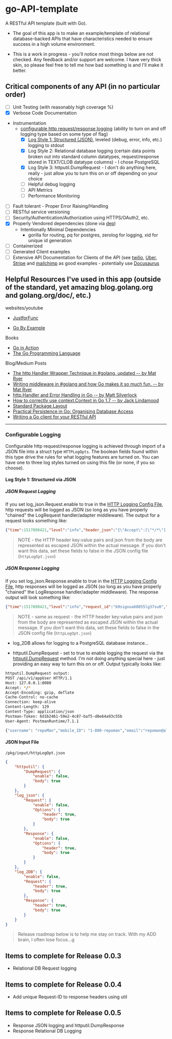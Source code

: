 # go-API-template

A RESTful API template (built with Go).

- The goal of this app is to make an example/template of relational database-backed APIs that have characteristics needed to ensure success in a high volume environment.

- This is a work in progress - you'll notice most things below are not checked.  Any feedback and/or support are welcome. I have very thick skin, so please feel free to tell me how bad something is and I'll make it better.

## Critical components of any API (in no particular order)

- [ ] Unit Testing (with reasonably high coverage %)
- [x] Verbose Code Documentation
- Instrumentation
  - [configurable http request/response logging](#configurable-logging) (ability to turn on and off logging type based on some type of flag)
    - [x] [Log Style 1: Structured (JSON)](#log-style-1-structured-via-json), leveled (debug, error, info, etc.) logging to stdout
    - [x] Log Style 2: Relational database logging (certain data points broken out into standard column datatypes, request/response stored in TEXT/CLOB datatype columns) - I chose PostgreSQL
    - [x] Log Style 3: httputil.DumpRequest - I don't do anything here, really - just allow you to turn this on or off depending on your choice
    - [ ] Helpful debug logging
    - [ ] API Metrics
    - [ ] Performance Monitoring
- [ ] Fault tolerant - Proper Error Raising/Handling
- [ ] RESTful service versioning
- [ ] Security/Authentication/Authorization using HTTPS/OAuth2, etc.
- [x] Properly Vendored dependencies (done via [dep](https://golang.github.io/dep/))
  - Intentionally Minimal Dependencies
    - gorilla for routing, pq for postgres, zerolog for logging, xid for unique id generation
- [ ] Containerized
- [ ] Generated Client examples
- [ ] Extensive API Documentation for Clients of the API (see [twilio](https://www.twilio.com/docs/api/rest), [Uber](https://developer.uber.com/docs/riders/ride-requests/tutorials/api/introduction), [Stripe](https://stripe.com/docs/api/go#intro) and [mailchimp](http://developer.mailchimp.com/documentation/mailchimp/) as good examples - potentially use [Docusaurus](http://docusaurus.io/)

## Helpful Resources I've used in this app (outside of the standard, yet amazing blog.golang.org and golang.org/doc/, etc.)

websites/youtube

- [JustforFunc](https://www.youtube.com/channel/UC_BzFbxG2za3bp5NRRRXJSw)

- [Go By Example](https://gobyexample.com/)

Books

- [Go in Action](https://www.amazon.com/Go-Action-William-Kennedy/dp/1617291781)
- [The Go Programming Language](https://www.amazon.com/Programming-Language-Addison-Wesley-Professional-Computing/dp/0134190440/ref=pd_lpo_sbs_14_t_0?_encoding=UTF8&psc=1&refRID=P9Z5CJMV36NXRZNXKG1F)

Blog/Medium Posts

- [The http Handler Wrapper Technique in #golang, updated -- by Mat Ryer](https://medium.com/@matryer/the-http-handler-wrapper-technique-in-golang-updated-bc7fbcffa702)
- [Writing middleware in #golang and how Go makes it so much fun. -- by Mat Ryer](https://medium.com/@matryer/writing-middleware-in-golang-and-how-go-makes-it-so-much-fun-4375c1246e81)
- [http.Handler and Error Handling in Go -- by Matt Silverlock](https://elithrar.github.io/article/http-handler-error-handling-revisited/)
- [How to correctly use context.Context in Go 1.7 -- by Jack Lindamood](https://medium.com/@cep21/how-to-correctly-use-context-context-in-go-1-7-8f2c0fafdf39)
- [Standard Package Layout](https://medium.com/@benbjohnson/standard-package-layout-7cdbc8391fc1)
- [Practical Persistence in Go: Organising Database Access](http://www.alexedwards.net/blog/organising-database-access)
- [Writing a Go client for your RESTful API](https://medium.com/@marcus.olsson/writing-a-go-client-for-your-restful-api-c193a2f4998c)

----

### Configurable Logging

Configurable http request/response logging is achieved through import of a JSON file into a struct type `HTTPLogOpts`. The boolean fields found within this type drive the rules for what logging features are turned on.  You can have one to three log styles turned on using this file (or none, if you so choose).

#### Log Style 1: Structured via JSON

##### JSON Request Logging

If you set log_json.Request.enable to true in the [HTTP Logging Config File](#json-input-file), http requests will be logged as JSON (so long as you have properly "chained" the LogRequest handler/adapter middleware).  The output for a request looks something like:

```json
{"time":1517890421,"level":"info","header_json":"{\"Accept\":[\"*/*\"],\"Accept-Encoding\":[\"gzip, deflate\"],\"Cache-Control\":[\"no-cache\"],\"Connection\":[\"keep-alive\"],\"Content-Length\":[\"129\"],\"Content-Type\":[\"application/json\"],\"Postman-Token\":[\"3b9aa5b1-9094-4ab7-9643-fa226cb703fd\"],\"User-Agent\":[\"PostmanRuntime/7.1.1\"]}","body":"{\"username\": \"repoMan\",\"mobile_ID\": \"1-800-repoman\",\"email\":\"repoman@alwaysintense.com\",\"First_Name\":\"Otto\",\"Last_Name\":\"Maddox\"}","request_id":"b9sia76a68053hv84ld0","method":"POST","scheme":"http","host":"127.0.0.1","port":"8080","path":"/api/v1/appUser","protocol":"HTTP/1.1","proto_major":1,"proto_minor":1,"Content Length":129,"Transfer-Encoding":"","Close":false,"RemoteAddr":"127.0.0.1:59705","RequestURI":"/api/v1/appUser","message":"Request received"}
```

>NOTE - the HTTP header key:value pairs and json from the body are represented as escaped JSON within the actual message. If you don't want this data, set these fields to false in the JSON config file (`httpLogOpt.json`)

##### JSON Response Logging

If you set log_json.Response.enable to true in the [HTTP Logging Config File](#json-input-file), http responses will be logged as JSON (so long as you have properly "chained" the LogResponse handler/adapter middleware).  The response output will look something like:

```json
{"time":1517890421,"level":"info","request_id":"b9sigoua68055lg37su0","response_code":200,"response_header":"{\"Content-Type\":[\"text/plain; charset=utf-8\"],\"Request-Id\":[\"123456789\"]}","response_body":"{\"username\":\"repoMan\",\"mobile_id\":\"1-800-repoman\",\"email\":\"repoman@alwaysintense.com\",\"first_name\":\"Otto\",\"last_name\":\"Maddox\",\"create_user_id\":\"gilcrest\",\"create_date\":\"2018-02-05T23:00:35.281747Z\",\"update_user_id\":\"\",\"update_date\":\"0001-01-01T00:00:00Z\"}\n{\"username\":\"repoMan\",\"mobile_id\":\"1-800-repoman\",\"email\":\"repoman@alwaysintense.com\",\"first_name\":\"Otto\",\"last_name\":\"Maddox\",\"create_user_id\":\"gilcrest\",\"create_date\":\"2018-02-05T23:00:35.281747Z\",\"update_user_id\":\"\",\"update_date\":\"0001-01-01T00:00:00Z\"}\n","message":"Response Sent"}
```

>NOTE - same as request - the HTTP header key:value pairs and json from the body are represented as escaped JSON within the actual message. If you don't want this data, set these fields to false in the JSON config file (`httpLogOpt.json`)

- log_2DB allows for logging to a PostgreSQL database instance...  

- httputil.DumpRequest - set to true to enable logging the request via the [httputil.DumpRequest](https://golang.org/pkg/net/http/httputil/#DumpRequest) method. I'm not doing anything special here - just providing an easy way to turn this on or off.  Output typically looks like:

```bash
httputil.DumpRequest output:
POST /api/v1/appUser HTTP/1.1
Host: 127.0.0.1:8080
Accept: */*
Accept-Encoding: gzip, deflate
Cache-Control: no-cache
Connection: keep-alive
Content-Length: 129
Content-Type: application/json
Postman-Token: 6d1b2461-59e2-4c87-baf5-d8e64a93c55b
User-Agent: PostmanRuntime/7.1.1

{"username": "repoMan","mobile_ID": "1-800-repoman","email":"repoman@alwaysintense.com","First_Name":"Otto","Last_Name":"Maddox"}{"time":1517893498,"level":"debug","message":"Start Handler.ServeHTTP"}
```

#### JSON Input File

`/pkg/input/httpLogOpt.json`

```json
{
    "httputil": {
        "DumpRequest": {
            "enable": false,
            "body": true
        }
    },
    "log_json": {
        "Request": {
            "enable": false,
            "Options": {
                "header": true,
                "body": true
            }
        },
        "Response": {
            "enable": false,
            "Options": {
                "header": true,
                "body": true
            }
        }
    },
    "log_2DB": {
        "enable": false,
        "Request": {
            "header": true,
            "body": true
        },
        "Response": {
            "header": true,
            "body": true
        }
    }
}
```

> Release roadmap below is to help me stay on track.  With my ADD brain, I often lose focus...g

## Items to complete for Release 0.0.3

- Relational DB Request logging

## Items to complete for Release 0.0.4

- Add unique Request-ID to response headers using util

## Items to complete for Release 0.0.5

- Response JSON logging and httputil.DumpResponse
- Response Relational DB Logging